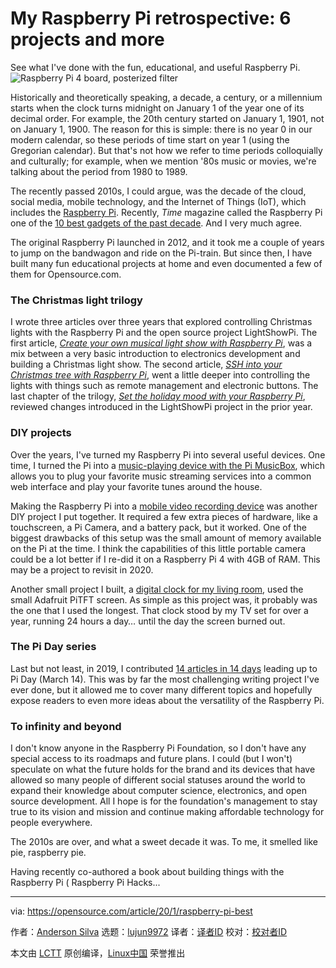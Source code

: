 [#]: collector: (lujun9972)
[#]: translator: (geekpi)
[#]: reviewer: ( )
[#]: publisher: ( )
[#]: url: ( )
[#]: subject: (My Raspberry Pi retrospective: 6 projects and more)
[#]: via: (https://opensource.com/article/20/1/raspberry-pi-best)
[#]: author: (Anderson Silva https://opensource.com/users/ansilva)

My Raspberry Pi retrospective: 6 projects and more
======
See what I've done with the fun, educational, and useful Raspberry Pi.
![Raspberry Pi 4 board, posterized filter][1]

Historically and theoretically speaking, a decade, a century, or a millennium starts when the clock turns midnight on January 1 of the year one of its decimal order. For example, the 20th century started on January 1, 1901, not on January 1, 1900. The reason for this is simple: there is no year 0 in our modern calendar, so these periods of time start on year 1 (using the Gregorian calendar). But that's not how we refer to time periods colloquially and culturally; for example, when we mention '80s music or movies, we're talking about the period from 1980 to 1989.

The recently passed 2010s, I could argue, was the decade of the cloud, social media, mobile technology, and the Internet of Things (IoT), which includes the [Raspberry Pi][2]. Recently, _Time_ magazine called the Raspberry Pi one of the [10 best gadgets of the past decade][3]. And I very much agree.

The original Raspberry Pi launched in 2012, and it took me a couple of years to jump on the bandwagon and ride on the Pi-train. But since then, I have built many fun educational projects at home and even documented a few of them for Opensource.com.

### The Christmas light trilogy

I wrote three articles over three years that explored controlling Christmas lights with the Raspberry Pi and the open source project LightShowPi. The first article, [_Create your own musical light show with Raspberry Pi_][4], was a mix between a very basic introduction to electronics development and building a Christmas light show. The second article, [_SSH into your Christmas tree with Raspberry Pi_][5], went a little deeper into controlling the lights with things such as remote management and electronic buttons. The last chapter of the trilogy, [_Set the holiday mood with your Raspberry Pi_][6], reviewed changes introduced in the LightShowPi project in the prior year.

### DIY projects

Over the years, I've turned my Raspberry Pi into several useful devices. One time, I turned the Pi into a [music-playing device with the Pi MusicBox][7], which allows you to plug your favorite music streaming services into a common web interface and play your favorite tunes around the house.

Making the Raspberry Pi into a [mobile video recording device][8] was another DIY project I put together. It required a few extra pieces of hardware, like a touchscreen, a Pi Camera, and a battery pack, but it worked. One of the biggest drawbacks of this setup was the small amount of memory available on the Pi at the time. I think the capabilities of this little portable camera could be a lot better if I re-did it on a Raspberry Pi 4 with 4GB of RAM. This may be a project to revisit in 2020.

Another small project I built, a [digital clock for my living room][9], used the small Adafruit PiTFT screen. As simple as this project was, it probably was the one that I used the longest. That clock stood by my TV set for over a year, running 24 hours a day… until the day the screen burned out.

### The Pi Day series

Last but not least, in 2019, I contributed [14 articles in 14 days][10] leading up to Pi Day (March 14). This was by far the most challenging writing project I've ever done, but it allowed me to cover many different topics and hopefully expose readers to even more ideas about the versatility of the Raspberry Pi.

### To infinity and beyond

I don't know anyone in the Raspberry Pi Foundation, so I don't have any special access to its roadmaps and future plans. I could (but I won't) speculate on what the future holds for the brand and its devices that have allowed so many people of different social statuses around the world to expand their knowledge about computer science, electronics, and open source development. All I hope is for the foundation's management to stay true to its vision and mission and continue making affordable technology for people everywhere.

The 2010s are over, and what a sweet decade it was. To me, it smelled like pie, raspberry pie.

Having recently co-authored a book about building things with the Raspberry Pi ( Raspberry Pi Hacks...

--------------------------------------------------------------------------------

via: https://opensource.com/article/20/1/raspberry-pi-best

作者：[Anderson Silva][a]
选题：[lujun9972][b]
译者：[译者ID](https://github.com/译者ID)
校对：[校对者ID](https://github.com/校对者ID)

本文由 [LCTT](https://github.com/LCTT/TranslateProject) 原创编译，[Linux中国](https://linux.cn/) 荣誉推出

[a]: https://opensource.com/users/ansilva
[b]: https://github.com/lujun9972
[1]: https://opensource.com/sites/default/files/styles/image-full-size/public/lead-images/raspberrypi4_board_hardware.jpg?itok=KnFU7NvR (Raspberry Pi 4 board, posterized filter)
[2]: https://www.raspberrypi.org/
[3]: https://time.com/5745302/best-gadgets-of-the-2010s-decade/?utm_source=reddit.com
[4]: https://opensource.com/life/15/2/music-light-show-with-raspberry-pi
[5]: https://opensource.com/life/15/12/ssh-your-christmas-tree-raspberry-pi
[6]: https://opensource.com/article/18/12/lightshowpi-raspberry-pi
[7]: https://opensource.com/life/15/3/pi-musicbox-guide
[8]: https://opensource.com/life/15/9/turning-raspberry-pi-portable-streaming-camera
[9]: https://opensource.com/article/17/7/raspberry-pi-clock
[10]: https://opensource.com/article/19/3/happy-pi-day
